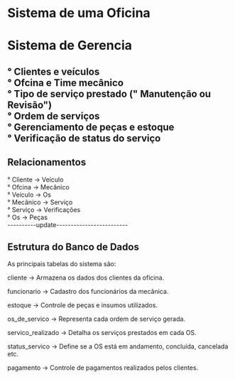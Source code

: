 # Sistema de uma Oficina

<h1> Sistema de Gerencia</h1>

° Clientes e veículos
<br>
° Ofcina e Time mecânico
<br>
° Tipo de serviço prestado (" Manutenção ou Revisão")
<br>
° Ordem de serviços
<br>
° Gerenciamento de peças e estoque
<br>
° Verificação de status do serviço
-------------------------------------------------
<h2> Relacionamentos </h2>
° Cliente -> Veículo
<br>
° Ofcina -> Mecânico
<br>
° Veículo -> Os
<br>
° Mecânico -> Serviço
<br>
° Serviço -> Verificações
<br>
° Os -> Peças
<br>
----------update-------------------------
<br>
<h2>Estrutura do Banco de Dados</h2>

As principais tabelas do sistema são:

cliente → Armazena os dados dos clientes da oficina.

funcionario → Cadastro dos funcionários da mecânica.

estoque → Controle de peças e insumos utilizados.

os_de_servico → Representa cada ordem de serviço gerada.

servico_realizado → Detalha os serviços prestados em cada OS.

status_servico → Define se a OS está em andamento, concluída, cancelada etc.

pagamento → Controle de pagamentos realizados pelos clientes.
